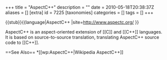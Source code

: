 +++
title = "AspectC++"
description = ""
date = 2010-05-18T20:38:37Z
aliases = []
[extra]
id = 7225
[taxonomies]
categories = []
tags = []
+++

{{stub}}{{language|AspectC++
|site=http://www.aspectc.org/
}}

AspectC++ is an aspect-oriented extension of [[C]] and [[C++]] languages. It is based on source-to-source translation, translating AspectC++ source code to
[[C++]].

==See Also==
*[[wp:AspectC++|Wikipedia AspectC++]]
